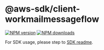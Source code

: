 # @aws-sdk/client-workmailmessageflow

[![NPM version](https://img.shields.io/npm/v/@aws-sdk/client-workmailmessageflow/rc.svg)](https://www.npmjs.com/package/@aws-sdk/client-workmailmessageflow)
[![NPM downloads](https://img.shields.io/npm/dm/@aws-sdk/client-workmailmessageflow.svg)](https://www.npmjs.com/package/@aws-sdk/client-workmailmessageflow)

For SDK usage, please step to [SDK readme](https://github.com/aws/aws-sdk-js-v3).
